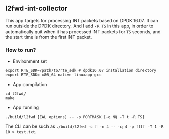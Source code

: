 ## l2fwd-int-collector

This app targets for processing INT packets based on DPDK 16.07. It can run outside the DPDK directory. And I add ```-R TS``` in this app, in order to automatically quit when it has processed INT packets for ```TS``` seconds, and the start time is from the first INT packet.

### How to run?

- Environment set
```
export RTE_SDK=/path/to/rte_sdk # dpdk16.07 installation directory
export RTE_SDK= x86_64-native-linuxapp-gcc
```

- App compilation 
```
cd l2fwd/
make
```

- App running
```
./build/l2fwd [EAL options] -- -p PORTMASK [-q NQ -T t -R TS]
```

The CLI can be such as ```./build/l2fwd -c f -n 4 -- -q 4 -p ffff -T 1 -R 10 > test.txt```.